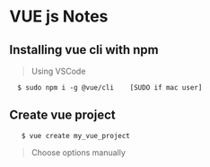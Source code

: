 # VUE js Notes 

## Installing vue cli with npm 
  > Using VSCode 
```
  $ sudo npm i -g @vue/cli    [SUDO if mac user]
```  
  
   
## Create vue project
``` 
   $ vue create my_vue_project
```
  > Choose options manually
